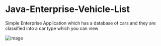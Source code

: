 # Java-Enterprise-Vehicle-List
Simple Enterprise Application which has a database of cars and they are classified into a car type which you can view

![image](https://user-images.githubusercontent.com/64910289/125196404-a7dc0080-e27b-11eb-90c3-7cd72c15450b.png)

